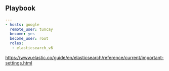 Playbook
----------------
```yaml
---
- hosts: google
  remote_user: tuncay
  become: yes
  become_user: root
  roles:
   - elasticsearch_v6
```

https://www.elastic.co/guide/en/elasticsearch/reference/current/important-settings.html
